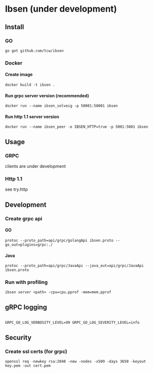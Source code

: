 # Ibsen (under development)

## Install

### GO
```shell script
go get github.com/tcw/ibsen
```

### Docker 

#### Create image
```shell script
docker build -t ibsen .

```


#### Run grpc server version (recommended)
```shell script
docker run --name ibsen_solveig -p 50001:50001 ibsen

```

#### Run http 1.1 server version
```shell script
docker run --name ibsen_peer -e IBSEN_HTTP=true -p 5001:5001 ibsen

```

## Usage

### GRPC

clients are under development


### Http 1.1

see try.http 


## Development

### Create grpc api

#### GO
```shell script
protoc --proto_path=api/grpc/golangApi ibsen.proto --go_out=plugins=grpc:./
```

#### Java
```shell script
protoc --proto_path=api/grpc/JavaApi --java_out=api/grpc/JavaApi ibsen.proto
```


### Run with profiling

```shell script
ibsen server <path> -cpu=cpu.pprof -mem=mem.pprof
```

## gRPC logging
```shell script

GRPC_GO_LOG_VERBOSITY_LEVEL=99 GRPC_GO_LOG_SEVERITY_LEVEL=info 

```

## Security

### Create ssl certs (for grpc)

```shell script
openssl req -newkey rsa:2048 -new -nodes -x509 -days 3650 -keyout key.pem -out cert.pem
```

